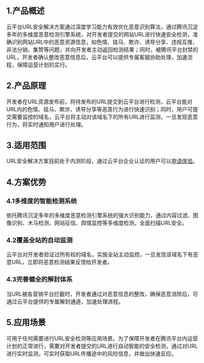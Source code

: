 ## 1.产品概述
云平台URL安全解决方案通过深度学习能力有效优化恶意识别算法，通过腾讯沉淀多年的多维度恶意检测引擎系统，对开发者提交的网站URL进行快速安全检测，准确识别网站URL中的恶意资源信息，如色情、挂马、欺诈、诱导分享、违规互推、非法分销、集赞等问题，并向开发者主动返回检测结果；同时，被腾讯平台封禁的URL，开发者确认整改恶意信息后，云平台可以提供专属客服协助处理，加速流程，保障运营计划的实行。

## 2.产品原理
开发者在URL资源发布前，将待发布的URL提交到云平台进行检测，云平台能对URL内的色情、挂马、欺诈、诱导分享等恶意行为进行快速识别；同时，用户可提交需要监控的域名，云平台将主动对该域名下的所有URL进行监测，一旦发现恶意行为，将实时通知用户进行处理。

## 3.适用范围
URL安全解决方案目前处于内测阶段，通过云平台企业认证的用户可以[申请体验](http://console.tcecqpoc.fsphere.cn/tianyu/overview)。

## 4.方案优势
### 4.1多维度的智能检测系统
依托腾讯沉淀多年的多维度恶意检测引擎系统的强大识别能力，通过内容过滤、图像识别、木马检测、网站征信、舆情监控等多维度检测，全面扫描URL安全。

### 4.2覆盖全站的自动监测
云平台对开发者验证过所有权的域名，实施全站主动监控，一旦发现该域名下有恶意URL，立即将恶意检测结果反馈给开发者。

### 4.3完善健全的解封体系
当URL被各营销平台拦截时，开发者通过对恶意信息的整改，确保恶意消除后，可通过云平台提供的专属解封通道，加速处理进程。

## 5.应用场景
可用于任何需要进行URL安全检测等应用场景。为了保障开发者在腾讯平台内运营计划的正常进行，需要对开发者提交的URL进行自动智能的安全检测，通过对URL进行实时监测，可实时获取URL传播途中的风险信息，并做出快速反应。
